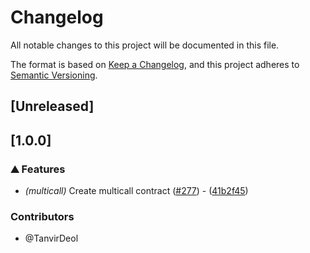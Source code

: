# Changelog

All notable changes to this project will be documented in this file.

The format is based on [Keep a Changelog](https://keepachangelog.com/en/1.0.0/),
and this project adheres to [Semantic Versioning](https://semver.org/spec/v2.0.0.html).

## [Unreleased]

## [1.0.0]

### ⛰️ Features

- *(multicall)* Create multicall contract ([#277](https://github.com/axelarnetwork/axelar-amplifier-stellar/pull/277)) - ([41b2f45](https://github.com/axelarnetwork/axelar-amplifier-stellar/commit/41b2f452ac1aba525351c2a2ec97827903e3cc25))

### Contributors

* @TanvirDeol
